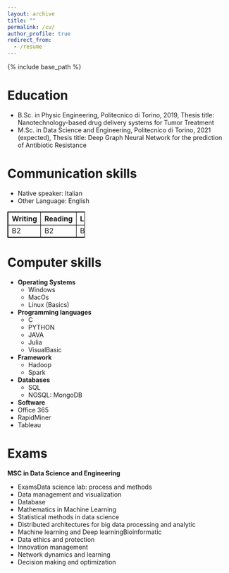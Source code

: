 ```yaml
---
layout: archive
title: ""
permalink: /cv/
author_profile: true
redirect_from:
  - /resume
---
```


{% include base_path %}

Education
======
* B.Sc. in Physic Engineering, Politecnico di Torino, 2019, Thesis title: Nanotechnology-based drug delivery systems for Tumor Treatment 
* M.Sc. in Data Science and Engineering, Politecnico di Torino, 2021 (expected), Thesis title: Deep Graph Neural Network for the  prediction of  Antibiotic Resistance



Communication skills
======
* Native speaker: Italian
* Other Language: English
<table style="width:35%; border: 1px solid black; border-collapse: collapse">
  <tr>
    <th style="border: 1px solid black; border-collapse: collapse">Writing</th>
    <th style="border: 1px solid black; border-collapse: collapse">Reading</th>
    <th style="border: 1px solid black; border-collapse: collapse">Listening</th>
  </tr>
  <tr>
    <td style="border: 1px solid black; border-collapse: collapse">B2</td>
    <td style="border: 1px solid black; border-collapse: collapse">B2</td>
    <td style="border: 1px solid black; border-collapse: collapse">B2</td>
  </tr>
</table>

Computer skills
======
* **Operating Systems**
  * Windows
  * MacOs
  * Linux (Basics)
* **Programming languages**
  * C
  * PYTHON
  * JAVA
  * Julia
  * VisualBasic
* **Framework**
  * Hadoop
  * Spark
* **Databases**
  * SQL
  * NOSQL: MongoDB
 * **Software**
  * Office 365
  * RapidMiner
  * Tableau
 
Exams
======
**MSC in Data Science and Engineering**
* ExamsData science lab: process and methods
* Data management and visualization
* Database
* Mathematics in Machine Learning
* Statistical methods in data science
* Distributed architectures for big data processing and analytic
* Machine learning and Deep learningBioinformatic
* Data ethics and protection
* Innovation management
* Network dynamics and learning
* Decision making and optimization
 
  


